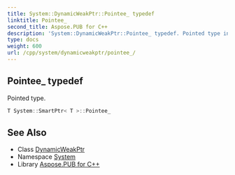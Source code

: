 ```yaml
---
title: System::DynamicWeakPtr::Pointee_ typedef
linktitle: Pointee_
second_title: Aspose.PUB for C++
description: 'System::DynamicWeakPtr::Pointee_ typedef. Pointed type in C++.'
type: docs
weight: 600
url: /cpp/system/dynamicweakptr/pointee_/
---
```

## Pointee_ typedef


Pointed type.

```cpp
T System::SmartPtr< T >::Pointee_
```

## See Also

* Class [DynamicWeakPtr](../)
* Namespace [System](../../)
* Library [Aspose.PUB for C++](../../../)
